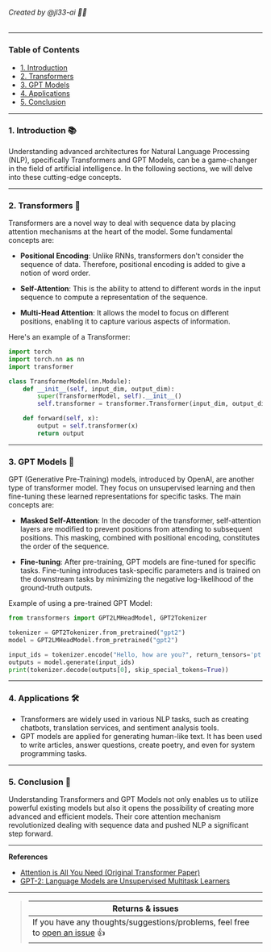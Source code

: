 ###### _Created by @jl33-ai 👦🏻_

---

### Table of Contents
- [1. Introduction](#Introduction)
- [2. Transformers](#Transformers)
- [3. GPT Models](#GPT-Models)
- [4. Applications](#Applications)
- [5. Conclusion](#Conclusion)

---

### <a name="Introduction"></a>1. Introduction 📚

Understanding advanced architectures for Natural Language Processing (NLP), specifically Transformers and GPT Models, can be a game-changer in the field of artificial intelligence. In the following sections, we will delve into these cutting-edge concepts.

---

### <a name="Transformers"></a>2. Transformers 🤖

Transformers are a novel way to deal with sequence data by placing attention mechanisms at the heart of the model. Some fundamental concepts are:

- **Positional Encoding**: Unlike RNNs, transformers don't consider the sequence of data. Therefore, positional encoding is added to give a notion of word order.
  
- **Self-Attention**: This is the ability to attend to different words in the input sequence to compute a representation of the sequence.
  
- **Multi-Head Attention**: It allows the model to focus on different positions, enabling it to capture various aspects of information.

Here's an example of a Transformer:

```python
import torch
import torch.nn as nn
import transformer

class TransformerModel(nn.Module):
    def __init__(self, input_dim, output_dim):
        super(TransformerModel, self).__init__()
        self.transformer = transformer.Transformer(input_dim, output_dim)

    def forward(self, x):
        output = self.transformer(x)
        return output
```

---

### <a name="GPT-Models"></a>3. GPT Models 🧠

GPT (Generative Pre-Training) models, introduced by OpenAI, are another type of transformer model. They focus on unsupervised learning and then fine-tuning these learned representations for specific tasks. The main concepts are:

- **Masked Self-Attention**: In the decoder of the transformer, self-attention layers are modified to prevent positions from attending to subsequent positions. This masking, combined with positional encoding, constitutes the order of the sequence.

- **Fine-tuning**: After pre-training, GPT models are fine-tuned for specific tasks. Fine-tuning introduces task-specific parameters and is trained on the downstream tasks by minimizing the negative log-likelihood of the ground-truth outputs.

Example of using a pre-trained GPT Model:

```python
from transformers import GPT2LMHeadModel, GPT2Tokenizer

tokenizer = GPT2Tokenizer.from_pretrained("gpt2")
model = GPT2LMHeadModel.from_pretrained("gpt2")

input_ids = tokenizer.encode("Hello, how are you?", return_tensors='pt')
outputs = model.generate(input_ids)
print(tokenizer.decode(outputs[0], skip_special_tokens=True))
```

---

### <a name="Applications"></a>4. Applications 🛠

- Transformers are widely used in various NLP tasks, such as creating chatbots, translation services, and sentiment analysis tools.
- GPT models are applied for generating human-like text. It has been used to write articles, answer questions, create poetry, and even for system programming tasks.

---

### <a name="Conclusion"></a>5. Conclusion 🎯

Understanding Transformers and GPT Models not only enables us to utilize powerful existing models but also it opens the possibility of creating more advanced and efficient models. Their core attention mechanism revolutionized dealing with sequence data and pushed NLP a significant step forward.

---

**References**
- [Attention is All You Need (Original Transformer Paper)](https://arxiv.org/abs/1706.03762)
- [GPT-2: Language Models are Unsupervised Multitask Learners](https://cdn.openai.com/better-language-models/language_models_are_unsupervised_multitask_learners.pdf)

---

>Returns & issues |
>----------------- |
>If you have any thoughts/suggestions/problems, feel free to [open an issue](https://github.com/jl33-ai/my-notebook/issues/new) 👍 |
